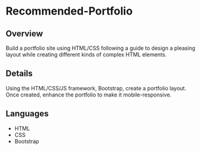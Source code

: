 # Recommended-Portfolio

## Overview

Build a portfolio site using HTML/CSS following a guide to design a pleasing layout while creating different kinds of complex HTML elements.

## Details

Using the HTML/CSS/JS framework, Bootstrap, create a portfolio layout. Once created, enhance the portfolio to make it mobile-responsive. 

## Languages

- HTML
- CSS
- Bootstrap

